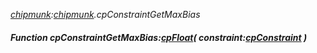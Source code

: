 _[chipmunk](../../modules/chipmunk/chipmunk-module.md):[chipmunk](../../modules/chipmunk/chipmunk-module.md).cpConstraintGetMaxBias_
##### Function cpConstraintGetMaxBias:[cpFloat](../../modules/chipmunk/chipmunk-cpfloat.md)( constraint:[cpConstraint](../../modules/chipmunk/chipmunk-cpconstraint.md) )
